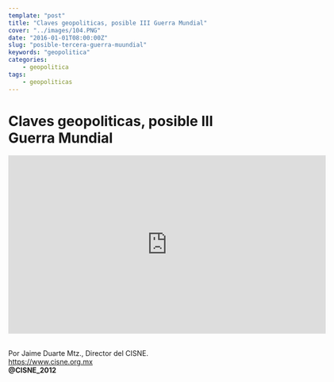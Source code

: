 ```yaml
---
template: "post"
title: "Claves geopoliticas, posible III Guerra Mundial"
cover: "../images/104.PNG"
date: "2016-01-01T08:00:00Z"
slug: "posible-tercera-guerra-muundial"
keywords: "geopolitica"
categories: 
    - geopolitica
tags: 
    - geopoliticas
---
```


# Claves geopoliticas, posible III Guerra Mundial

<iframe class="rumble" width="640" height="360" src="https://rumble.com/embed/vj2csf/?pub=4" frameborder="0" allowfullscreen></iframe>

&nbsp;&nbsp;&nbsp;  
Por Jaime Duarte Mtz., Director del CISNE.  
<https://www.cisne.org.mx>  
**@CISNE_2012**